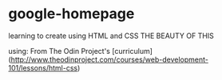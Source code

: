 # google-homepage
learning to create using HTML and CSS
THE BEAUTY OF THIS

using:
From The Odin Project's [curriculum]
(http://www.theodinproject.com/courses/web-development-101/lessons/html-css)

